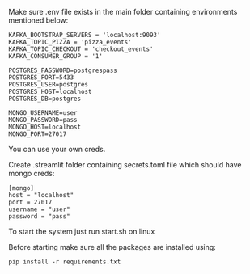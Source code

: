 Make sure .env file exists in the main folder containing environments mentioned below:

```
KAFKA_BOOTSTRAP_SERVERS = 'localhost:9093'
KAFKA_TOPIC_PIZZA = 'pizza_events'
KAFKA_TOPIC_CHECKOUT = 'checkout_events'
KAFKA_CONSUMER_GROUP = '1'

POSTGRES_PASSWORD=postgrespass
POSTGRES_PORT=5433
POSTGRES_USER=postgres
POSTGRES_HOST=localhost
POSTGRES_DB=postgres

MONGO_USERNAME=user
MONGO_PASSWORD=pass
MONGO_HOST=localhost
MONGO_PORT=27017
```

You can use your own creds.

Create .streamlit folder containing secrets.toml file which should have mongo creds:

```
[mongo]
host = "localhost"
port = 27017
username = "user"
password = "pass"
```

To start the system just run start.sh on linux

Before starting make sure all the packages are installed using:

```
pip install -r requirements.txt
```
